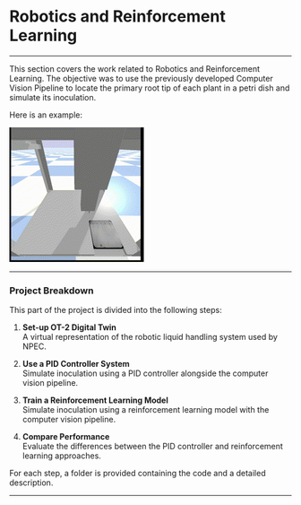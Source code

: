 # Robotics and Reinforcement Learning
---

This section covers the work related to Robotics and Reinforcement Learning. The objective was to use the previously developed Computer Vision Pipeline to locate the primary root tip of each plant in a petri dish and simulate its inoculation.

Here is an example:

<img src='2. PID Controller/plots/PID_13.gif'>

---

### Project Breakdown

This part of the project is divided into the following steps:

1. **Set-up OT-2 Digital Twin**  
   A virtual representation of the robotic liquid handling system used by NPEC.

2. **Use a PID Controller System**  
   Simulate inoculation using a PID controller alongside the computer vision pipeline.

3. **Train a Reinforcement Learning Model**  
   Simulate inoculation using a reinforcement learning model with the computer vision pipeline.

4. **Compare Performance**  
   Evaluate the differences between the PID controller and reinforcement learning approaches.

For each step, a folder is provided containing the code and a detailed description.

---
